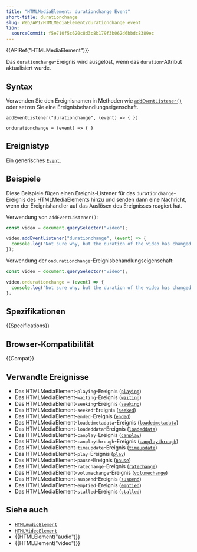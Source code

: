 ```yaml
---
title: "HTMLMediaElement: durationchange Event"
short-title: durationchange
slug: Web/API/HTMLMediaElement/durationchange_event
l10n:
  sourceCommit: f5e710f5c620c8d3c8b179f3b062d6bbdc8389ec
---
```


{{APIRef("HTMLMediaElement")}}

Das `durationchange`-Ereignis wird ausgelöst, wenn das `duration`-Attribut aktualisiert wurde.

## Syntax

Verwenden Sie den Ereignisnamen in Methoden wie [`addEventListener()`](/de/docs/Web/API/EventTarget/addEventListener) oder setzen Sie eine Ereignisbehandlungseigenschaft.

```js-nolint
addEventListener("durationchange", (event) => { })

ondurationchange = (event) => { }
```

## Ereignistyp

Ein generisches [`Event`](/de/docs/Web/API/Event).

## Beispiele

Diese Beispiele fügen einen Ereignis-Listener für das `durationchange`-Ereignis des HTMLMediaElements hinzu und senden dann eine Nachricht, wenn der Ereignishandler auf das Auslösen des Ereignisses reagiert hat.

Verwendung von `addEventListener()`:

```js
const video = document.querySelector("video");

video.addEventListener("durationchange", (event) => {
  console.log("Not sure why, but the duration of the video has changed.");
});
```

Verwendung der `ondurationchange`-Ereignisbehandlungseigenschaft:

```js
const video = document.querySelector("video");

video.ondurationchange = (event) => {
  console.log("Not sure why, but the duration of the video has changed.");
};
```

## Spezifikationen

{{Specifications}}

## Browser-Kompatibilität

{{Compat}}

## Verwandte Ereignisse

- Das HTMLMediaElement-`playing`-Ereignis ([`playing`](/de/docs/Web/API/HTMLMediaElement/playing_event))
- Das HTMLMediaElement-`waiting`-Ereignis ([`waiting`](/de/docs/Web/API/HTMLMediaElement/waiting_event))
- Das HTMLMediaElement-`seeking`-Ereignis ([`seeking`](/de/docs/Web/API/HTMLMediaElement/seeking_event))
- Das HTMLMediaElement-`seeked`-Ereignis ([`seeked`](/de/docs/Web/API/HTMLMediaElement/seeked_event))
- Das HTMLMediaElement-`ended`-Ereignis ([`ended`](/de/docs/Web/API/HTMLMediaElement/ended_event))
- Das HTMLMediaElement-`loadedmetadata`-Ereignis ([`loadedmetadata`](/de/docs/Web/API/HTMLMediaElement/loadedmetadata_event))
- Das HTMLMediaElement-`loadeddata`-Ereignis ([`loadeddata`](/de/docs/Web/API/HTMLMediaElement/loadeddata_event))
- Das HTMLMediaElement-`canplay`-Ereignis ([`canplay`](/de/docs/Web/API/HTMLMediaElement/canplay_event))
- Das HTMLMediaElement-`canplaythrough`-Ereignis ([`canplaythrough`](/de/docs/Web/API/HTMLMediaElement/canplaythrough_event))
- Das HTMLMediaElement-`timeupdate`-Ereignis ([`timeupdate`](/de/docs/Web/API/HTMLMediaElement/timeupdate_event))
- Das HTMLMediaElement-`play`-Ereignis ([`play`](/de/docs/Web/API/HTMLMediaElement/play_event))
- Das HTMLMediaElement-`pause`-Ereignis ([`pause`](/de/docs/Web/API/HTMLMediaElement/pause_event))
- Das HTMLMediaElement-`ratechange`-Ereignis ([`ratechange`](/de/docs/Web/API/HTMLMediaElement/ratechange_event))
- Das HTMLMediaElement-`volumechange`-Ereignis ([`volumechange`](/de/docs/Web/API/HTMLMediaElement/volumechange_event))
- Das HTMLMediaElement-`suspend`-Ereignis ([`suspend`](/de/docs/Web/API/HTMLMediaElement/suspend_event))
- Das HTMLMediaElement-`emptied`-Ereignis ([`emptied`](/de/docs/Web/API/HTMLMediaElement/emptied_event))
- Das HTMLMediaElement-`stalled`-Ereignis ([`stalled`](/de/docs/Web/API/HTMLMediaElement/stalled_event))

## Siehe auch

- [`HTMLAudioElement`](/de/docs/Web/API/HTMLAudioElement)
- [`HTMLVideoElement`](/de/docs/Web/API/HTMLVideoElement)
- {{HTMLElement("audio")}}
- {{HTMLElement("video")}}
